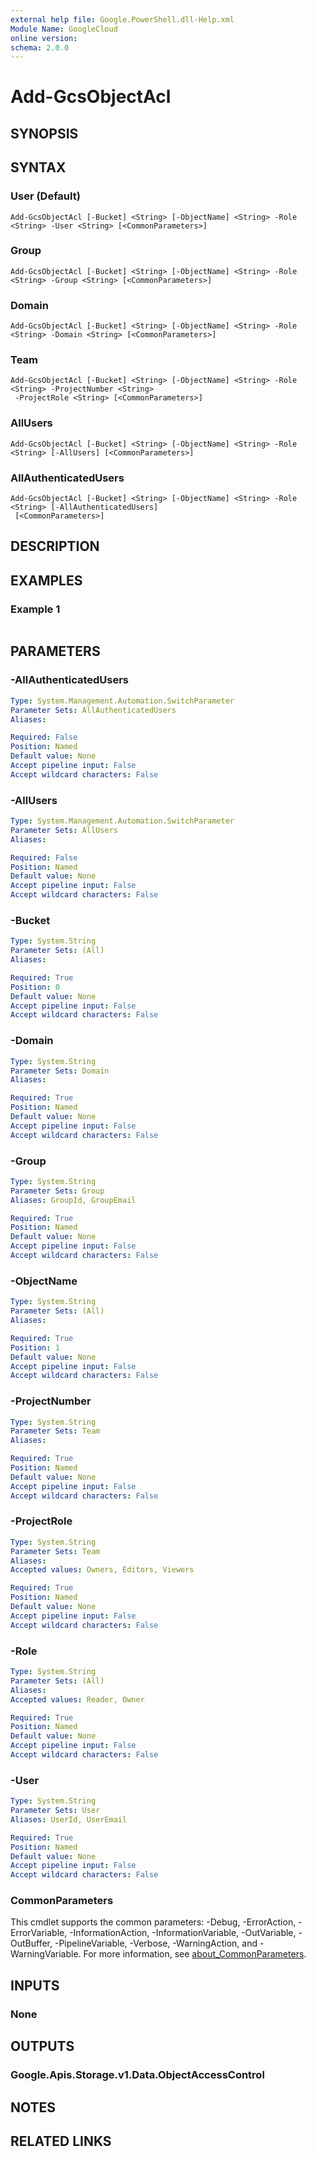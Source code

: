 ```yaml
---
external help file: Google.PowerShell.dll-Help.xml
Module Name: GoogleCloud
online version:
schema: 2.0.0
---
```


# Add-GcsObjectAcl

## SYNOPSIS


## SYNTAX

### User (Default)
```
Add-GcsObjectAcl [-Bucket] <String> [-ObjectName] <String> -Role <String> -User <String> [<CommonParameters>]
```

### Group
```
Add-GcsObjectAcl [-Bucket] <String> [-ObjectName] <String> -Role <String> -Group <String> [<CommonParameters>]
```

### Domain
```
Add-GcsObjectAcl [-Bucket] <String> [-ObjectName] <String> -Role <String> -Domain <String> [<CommonParameters>]
```

### Team
```
Add-GcsObjectAcl [-Bucket] <String> [-ObjectName] <String> -Role <String> -ProjectNumber <String>
 -ProjectRole <String> [<CommonParameters>]
```

### AllUsers
```
Add-GcsObjectAcl [-Bucket] <String> [-ObjectName] <String> -Role <String> [-AllUsers] [<CommonParameters>]
```

### AllAuthenticatedUsers
```
Add-GcsObjectAcl [-Bucket] <String> [-ObjectName] <String> -Role <String> [-AllAuthenticatedUsers]
 [<CommonParameters>]
```

## DESCRIPTION


## EXAMPLES

### Example 1
```powershell

```



## PARAMETERS

### -AllAuthenticatedUsers


```yaml
Type: System.Management.Automation.SwitchParameter
Parameter Sets: AllAuthenticatedUsers
Aliases:

Required: False
Position: Named
Default value: None
Accept pipeline input: False
Accept wildcard characters: False
```

### -AllUsers


```yaml
Type: System.Management.Automation.SwitchParameter
Parameter Sets: AllUsers
Aliases:

Required: False
Position: Named
Default value: None
Accept pipeline input: False
Accept wildcard characters: False
```

### -Bucket


```yaml
Type: System.String
Parameter Sets: (All)
Aliases:

Required: True
Position: 0
Default value: None
Accept pipeline input: False
Accept wildcard characters: False
```

### -Domain


```yaml
Type: System.String
Parameter Sets: Domain
Aliases:

Required: True
Position: Named
Default value: None
Accept pipeline input: False
Accept wildcard characters: False
```

### -Group


```yaml
Type: System.String
Parameter Sets: Group
Aliases: GroupId, GroupEmail

Required: True
Position: Named
Default value: None
Accept pipeline input: False
Accept wildcard characters: False
```

### -ObjectName


```yaml
Type: System.String
Parameter Sets: (All)
Aliases:

Required: True
Position: 1
Default value: None
Accept pipeline input: False
Accept wildcard characters: False
```

### -ProjectNumber


```yaml
Type: System.String
Parameter Sets: Team
Aliases:

Required: True
Position: Named
Default value: None
Accept pipeline input: False
Accept wildcard characters: False
```

### -ProjectRole


```yaml
Type: System.String
Parameter Sets: Team
Aliases:
Accepted values: Owners, Editors, Viewers

Required: True
Position: Named
Default value: None
Accept pipeline input: False
Accept wildcard characters: False
```

### -Role


```yaml
Type: System.String
Parameter Sets: (All)
Aliases:
Accepted values: Reader, Owner

Required: True
Position: Named
Default value: None
Accept pipeline input: False
Accept wildcard characters: False
```

### -User


```yaml
Type: System.String
Parameter Sets: User
Aliases: UserId, UserEmail

Required: True
Position: Named
Default value: None
Accept pipeline input: False
Accept wildcard characters: False
```

### CommonParameters
This cmdlet supports the common parameters: -Debug, -ErrorAction, -ErrorVariable, -InformationAction, -InformationVariable, -OutVariable, -OutBuffer, -PipelineVariable, -Verbose, -WarningAction, and -WarningVariable. For more information, see [about_CommonParameters](http://go.microsoft.com/fwlink/?LinkID=113216).

## INPUTS

### None

## OUTPUTS

### Google.Apis.Storage.v1.Data.ObjectAccessControl

## NOTES

## RELATED LINKS
